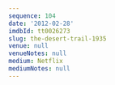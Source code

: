 ```yaml
---
sequence: 104
date: '2012-02-28'
imdbId: tt0026273
slug: the-desert-trail-1935
venue: null
venueNotes: null
medium: Netflix
mediumNotes: null
---
```


